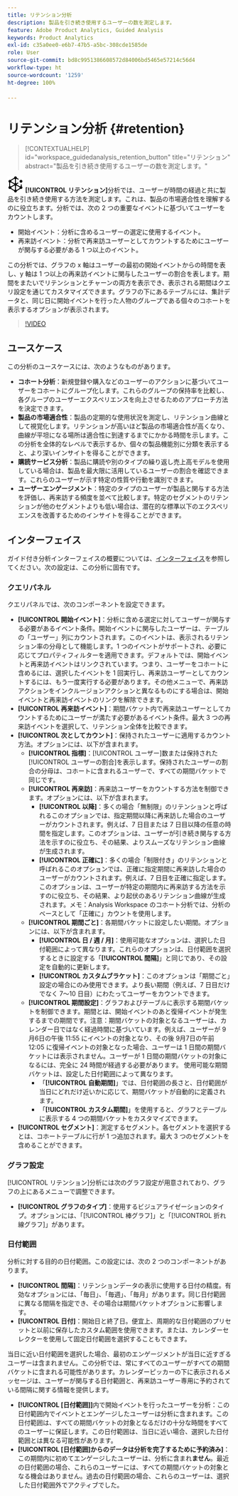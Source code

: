 ```yaml
---
title: リテンション分析
description: 製品を引き続き使用するユーザーの数を測定します。
feature: Adobe Product Analytics, Guided Analysis
keywords: Product Analytics
exl-id: c35a0ee0-e6b7-47b5-a5bc-308cde1585de
role: User
source-git-commit: bd8c9951386608572d84006bd5465e57214c56d4
workflow-type: ht
source-wordcount: '1259'
ht-degree: 100%

---
```


# リテンション分析 {#retention}

<!-- markdownlint-disable MD034 -->

>[!CONTEXTUALHELP]
>id="workspace_guidedanalysis_retention_button"
>title="リテンション"
>abstract="製品を引き続き使用するユーザーの数を測定します。"

<!-- markdownlint-enable MD034 -->

![リテンション](/help/assets/icons/Retention.svg) **[!UICONTROL リテンション]**&#x200B;分析では、ユーザーが時間の経過と共に製品を引き続き使用する方法を測定します。これは、製品の市場適合性を理解するのに役立ちます。分析では、次の 2 つの重要なイベントに基づいてユーザーをカウントします。

* 開始イベント：分析に含めるユーザーの選定に使用するイベント。
* 再来訪イベント：分析で再来訪ユーザーとしてカウントするためにユーザーが関与する必要がある 1 つ以上のイベント。

この分析では、グラフの x 軸はユーザーの最初の開始イベントからの時間を表し、y 軸は 1 つ以上の再来訪イベントに関与したユーザーの割合を表します。期間をまたいでリテンションとチャーンの両方を表示でき、表示される期間はクエリ設定を通じてカスタマイズできます。グラフの下にあるテーブルには、集計データと、同じ日に開始イベントを行った人物のグループである個々のコホートを表示するオプションが表示されます。

>[!VIDEO](https://video.tv.adobe.com/v/3435779/?quality=12&learn=on&captions=jpn)


## ユースケース

この分析のユースケースには、次のようなものがあります。

* **コホート分析**：新規登録や購入などのユーザーのアクションに基づいてユーザーをコホートにグループ化します。これらのグループの保持率を比較し、各グループのユーザーエクスペリエンスを向上させるためのアプローチ方法を決定できます。
* **製品の市場適合性**：製品の定期的な使用状況を測定し、リテンション曲線として視覚化します。リテンションが高いほど製品の市場適合性が高くなり、曲線が平坦になる場所は適合性に到達するまでにかかる時間を示します。この分析を全体的なレベルで表示するか、個々の製品機能別に分類を表示すると、より深いインサイトを得ることができます。
* **購読サービス分析**：製品に購読や別のタイプの繰り返し売上高モデルを使用している場合は、製品を最大限に活用しているユーザーの割合を確認できます。これらのユーザーが示す特定の性質や行動を識別できます。
* **ユーザーエンゲージメント**：特定のタイプのユーザーが製品と関与する方法を評価し、再来訪する頻度を並べて比較します。特定のセグメントのリテンションが他のセグメントよりも低い場合は、潜在的な標準以下のエクスペリエンスを改善するためのインサイトを得ることができます。

## インターフェイス

ガイド付き分析インターフェイスの概要については、[インターフェイス](../overview.md#interface)を参照してください。次の設定は、この分析に固有です。

### クエリパネル

クエリパネルでは、次のコンポーネントを設定できます。

* **[!UICONTROL 開始イベント]**：分析に含める選定に対してユーザーが関与する必要があるイベント条件。開始イベントに関与したユーザーは、テーブルの「ユーザー」列にカウントされます。このイベントは、表示されるリテンション率の分母として機能します。1 つのイベントがサポートされ、必要に応じてプロパティフィルターを適用できます。デフォルトでは、開始イベントと再来訪イベントはリンクされています。つまり、ユーザーをコホートに含めるには、選択したイベントを 1 回実行し、再来訪ユーザーとしてカウントするには、もう一度実行する必要があります。その他メニューで、再来訪アクションをインクルージョンアクションと異なるものにする場合は、開始イベントと再来訪イベントのリンクを解除できます。
* **[!UICONTROL 再来訪イベント]**：期間バケット内で再来訪ユーザーとしてカウントするためにユーザーが満たす必要があるイベント条件。最大 3 つの再来訪イベントを選択して、リテンション全体を比較できます。
* **[!UICONTROL 次としてカウント]**：保持されたユーザーに適用するカウント方法。オプションには、以下が含まれます。
   * **[!UICONTROL 指標]**：[!UICONTROL ユーザー]数または保持された[!UICONTROL ユーザーの割合]を表示します。保持されたユーザーの割合の分母は、コホートに含まれるユーザーで、すべての期間バケットで同じです。
   * **[!UICONTROL 再来訪]**：再来訪ユーザーをカウントする方法を制御できます。オプションには、以下が含まれます。
      * **[!UICONTROL 以降]**：多くの場合「無制限」のリテンションと呼ばれるこのオプションでは、指定期間以降に再来訪した場合のユーザーがカウントされます。例えば、7 日目または 7 日目以降の任意の時間を指定します。このオプションは、ユーザーが引き続き関与する方法を示すのに役立ち、その結果、よりスムーズなリテンション曲線が生成されます。
      * **[!UICONTROL 正確に]**：多くの場合「制限付き」のリテンションと呼ばれるこのオプションでは、正確に指定期間に再来訪した場合のユーザーがカウントされます。例えば、7 日目を正確に指定します。このオプションは、ユーザーが特定の期間内に再来訪する方法を示すのに役立ち、その結果、より起伏のあるリテンション曲線が生成されます。メモ：Analysis Workspace のコホート分析では、分析のベースとして「正確に」カウントを使用します。
   * **[!UICONTROL 期間ごと]**：各期間バケットに設定したい期間。オプションには、以下が含まれます。
      * **[!UICONTROL 日 / 週 / 月]**：使用可能なオプションは、選択した日付範囲によって異なります。これらのオプションは、日付範囲を選択するときに設定する「**[!UICONTROL 間隔]**」と同じであり、その設定を自動的に更新します。
      * **[!UICONTROL カスタムブラケット]**：このオプションは「期間ごと」設定の場合にのみ使用できます。より長い期間（例えば、7 日目だけでなく 7～10 日目）にわたってユーザーをカウントできます。
   * **[!UICONTROL 期間設定]**：グラフおよびテーブルに表示する期間バケットを制御できます。期間とは、開始イベントのあと復帰イベントが発生するまでの期間です。注意：期間バケットの対象となるユーザーは、カレンダー日ではなく経過時間に基づいています。例えば、ユーザーが 9月6日の午後 11:55 にイベントの対象となり、その後 9月7日の午前 12:05 に復帰イベントの対象となった場合、ユーザーは 1 日間の期間バケットには表示されません。ユーザーが 1 日間の期間バケットの対象になるには、完全に 24 時間が経過する必要があります。 使用可能な期間バケットは、設定した日付範囲によって異なります。
      * 「**[!UICONTROL 自動期間]**」では、日付範囲の長さと、日付範囲が当日にどれだけ近いかに応じて、期間バケットが自動的に定義されます。
      * 「**[!UICONTROL カスタム期間]**」を使用すると、グラフとテーブルに表示する 4 つの期間バケットをカスタマイズできます。
* **[!UICONTROL セグメント]**：測定するセグメント。各セグメントを選択するとは、コホートテーブルに行が 1 つ追加されます。最大 3 つのセグメントを含めることができます。

### グラフ設定

[!UICONTROL リテンション]分析には次のグラフ設定が用意されており、グラフの上にあるメニューで調整できます。

* **[!UICONTROL グラフのタイプ]**：使用するビジュアライゼーションのタイプ。オプションには、「[!UICONTROL 棒グラフ]」と「[!UICONTROL 折れ線グラフ]」があります。

### 日付範囲

分析に対する目的の日付範囲。この設定には、次の 2 つのコンポーネントがあります。

* **[!UICONTROL 間隔]**：リテンションデータの表示に使用する日付の精度。有効なオプションには、「毎日」、「毎週」、「毎月」があります。同じ日付範囲に異なる間隔を指定でき、その場合は期間バケットオプションに影響します。
* **[!UICONTROL 日付]**：開始日と終了日。便宜上、周期的な日付範囲のプリセットと以前に保存したカスタム範囲を使用できます。または、カレンダーセレクターを使用して固定日付範囲を選択することもできます。

当日に近い日付範囲を選択した場合、最初のエンゲージメントが当日に近すぎるユーザーは含まれません。この分析では、常にすべてのユーザーがすべての期間バケットに含まれる可能性があります。カレンダーピッカーの下に表示されるメッセージは、ユーザーが関与する日付範囲と、再来訪ユーザー専用に予約されている間隔に関する情報を提供します。

* **[!UICONTROL [日付範囲]]**&#x200B;内で開始イベントを行ったユーザーを分析：この日付範囲内でイベントとエンゲージしたユーザーは分析に含まれます。この日付範囲は、すべての期間バケットの対象となるだけの十分な時間をすべてのユーザーに保証します。この日付範囲は、当日に近い場合、選択した日付範囲とは異なる可能性があります。
* **[!UICONTROL [日付範囲]からのデータは分析を完了するために予約済み]**：この期間内に初めてエンゲージしたユーザーは、分析に含まれ&#x200B;**ません**。最近の日付範囲の場合、これらのユーザーには、すべての期間バケットの対象となる機会はありません。過去の日付範囲の場合、これらのユーザーは、選択した日付範囲外でアクティブでした。

<!--
## Example

See below for an example of the analysis.

![Retention](../assets/retention.png)

-->